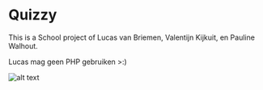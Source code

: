 # Quizzy

This is a School project of Lucas van Briemen, Valentijn Kijkuit, en Pauline Walhout.


Lucas mag geen PHP gebruiken >:)

![alt text](https://images-wixmp-ed30a86b8c4ca887773594c2.wixmp.com/f/e16b757a-7108-4809-9db2-b545d255356d/deosi8i-e6ed953c-329a-4c02-a751-34ca3d37b2ba.png/v1/fit/w_300,h_557,strp/sus_by_rjprincenz_deosi8i-300w.png?token=eyJ0eXAiOiJKV1QiLCJhbGciOiJIUzI1NiJ9.eyJzdWIiOiJ1cm46YXBwOjdlMGQxODg5ODIyNjQzNzNhNWYwZDQxNWVhMGQyNmUwIiwiaXNzIjoidXJuOmFwcDo3ZTBkMTg4OTgyMjY0MzczYTVmMGQ0MTVlYTBkMjZlMCIsIm9iaiI6W1t7ImhlaWdodCI6Ijw9NTU3IiwicGF0aCI6IlwvZlwvZTE2Yjc1N2EtNzEwOC00ODA5LTlkYjItYjU0NWQyNTUzNTZkXC9kZW9zaThpLWU2ZWQ5NTNjLTMyOWEtNGMwMi1hNzUxLTM0Y2EzZDM3YjJiYS5wbmciLCJ3aWR0aCI6Ijw9NTI5In1dXSwiYXVkIjpbInVybjpzZXJ2aWNlOmltYWdlLm9wZXJhdGlvbnMiXX0.svp981sBbNbGcPT8b29o0p9SvB5igNFNAr-19F4rX1w)

